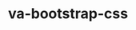 ---
home: true
title: va-bootstrap-css
heroText: va-bootstrap-css
tagline: 通过组合class方式统一项目风格
actionText: 快速上手 ➡
actionLink: /guide/
meta:
  - name: description
    content: 通过组合class方式快速书写css的库, A library for quickly writing CSS by combining classes
  - name: keywords
    content: va-bootstrap-css
features:
- title: 方便快捷
  details: 通过npm安装或直接引入css文件
- title: 简单构建
  details: 通过 gulp + scss 的构建，快捷构建出打包后的css文件, 一处引入, 全局使用。
- title: 样式统一
  details: 在团队开发过程中, 公司项目样式风格统一
footer: Copyright © weixun
---